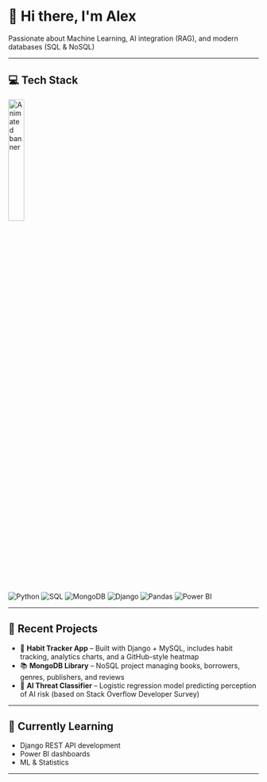 # 👋 Hi there, I'm Alex

 Passionate about Machine Learning, AI integration (RAG), and modern databases (SQL & NoSQL)

---

## 💻 Tech Stack
<img src="https://user-images.githubusercontent.com/74038190/216649426-0c2ee152-84d8-4707-85c4-27a378d2f78a.gif" alt="Animated banner" width="25%" />


![Python](https://img.shields.io/badge/-Python-3776AB?style=flat&logo=python&logoColor=white)
![SQL](https://img.shields.io/badge/-SQL-4479A1?style=flat&logo=postgresql&logoColor=white)
![MongoDB](https://img.shields.io/badge/-MongoDB-47A248?style=flat&logo=mongodb&logoColor=white)
![Django](https://img.shields.io/badge/-Django-092E20?style=flat&logo=django&logoColor=white)
![Pandas](https://img.shields.io/badge/-Pandas-150458?style=flat&logo=pandas)
![Power BI](https://img.shields.io/badge/-Power%20BI-F2C811?style=flat&logo=powerbi&logoColor=black)

---

## 🚀 Recent Projects

- 🧠 **Habit Tracker App** – Built with Django + MySQL, includes habit tracking, analytics charts, and a GitHub-style heatmap
- 📚 **MongoDB Library** – NoSQL project managing books, borrowers, genres, publishers, and reviews
- 🤖 **AI Threat Classifier** – Logistic regression model predicting perception of AI risk (based on Stack Overflow Developer Survey)

---

## 🌱 Currently Learning

- Django REST API development
- Power BI dashboards 
- ML & Statistics 

---


